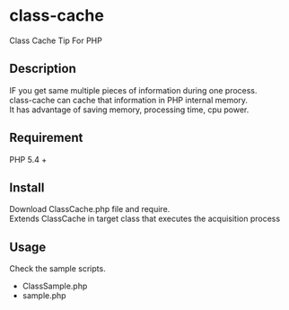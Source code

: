 # class-cache
Class Cache Tip For PHP

## Description
IF you get same multiple pieces of information during one process.  
class-cache can cache that information in PHP internal memory.  
It has advantage of saving memory, processing time, cpu power.

## Requirement
PHP 5.4 +

## Install
Download ClassCache.php file and require.  
Extends ClassCache in target class that executes the acquisition process

## Usage
Check the sample scripts.  
* ClassSample.php  
* sample.php
